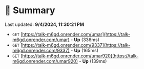# 📖 Summary
Last updated: **9/4/2024, 11:30:21 PM**

- `GET` [https://talk-m6gd.onrender.com/umar](https://talk-m6gd.onrender.com/umar) - **Up** (336ms)
- `GET` [https://talk-m6gd.onrender.com/9337](https://talk-m6gd.onrender.com/9337) - **Up** (165ms)
- `GET` [https://talk-m6gd.onrender.com/umar920](https://talk-m6gd.onrender.com/umar920) - **Up** (139ms)
